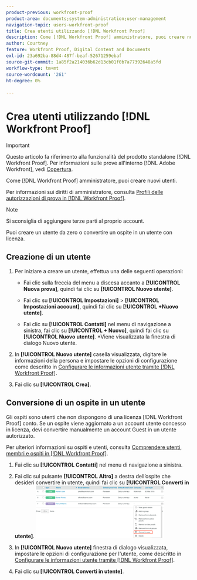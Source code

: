 ```yaml
---
product-previous: workfront-proof
product-area: documents;system-administration;user-management
navigation-topic: users-workfront-proof
title: Crea utenti utilizzando [!DNL Workfront Proof]
description: Come [!DNL Workfront Proof] amministratore, puoi creare nuovi utenti.
author: Courtney
feature: Workfront Proof, Digital Content and Documents
exl-id: 23a692ba-88d4-487f-beaf-52671259ebaf
source-git-commit: 1a85f2a214036b62d13cb01f0b7a77392648a5fd
workflow-type: tm+mt
source-wordcount: '261'
ht-degree: 0%

---
```


# Crea utenti utilizzando [!DNL Workfront Proof]

>[!IMPORTANT]
>
>Questo articolo fa riferimento alla funzionalità del prodotto standalone [!DNL Workfront Proof]. Per informazioni sulle prove all&#39;interno [!DNL Adobe Workfront], vedi [Copertura](../../../review-and-approve-work/proofing/proofing.md).

Come [!DNL Workfront Proof] amministratore, puoi creare nuovi utenti.

Per informazioni sui diritti di amministratore, consulta [Profili delle autorizzazioni di prova in [!DNL Workfront Proof]](../../../workfront-proof/wp-acct-admin/account-settings/proof-perm-profiles-in-wp.md).

>[!NOTE]
>
>Si sconsiglia di aggiungere terze parti al proprio account.

Puoi creare un utente da zero o convertire un ospite in un utente con licenza.

## Creazione di un utente

1. Per iniziare a creare un utente, effettua una delle seguenti operazioni:

   * Fai clic sulla freccia del menu a discesa accanto a **[!UICONTROL Nuova prova]**, quindi fai clic su **[!UICONTROL Nuovo utente]**.

   * Fai clic su **[!UICONTROL Impostazioni]** > **[!UICONTROL Impostazioni account]**, quindi fai clic su **[!UICONTROL +Nuovo utente]**.

   * Fai clic su **[!UICONTROL Contatti]** nel menu di navigazione a sinistra, fai clic su **[!UICONTROL + Nuovo]**, quindi fai clic su **[!UICONTROL Nuovo utente]**.
*Viene visualizzata la finestra di dialogo Nuovo utente.

1. In **[!UICONTROL Nuovo utente]** casella visualizzata, digitare le informazioni della persona e impostare le opzioni di configurazione come descritto in [Configurare le informazioni utente tramite [!DNL Workfront Proof]](../../../workfront-proof/wp-mnguserscontacts/users/configure-user-info.md).

1. Fai clic su **[!UICONTROL Crea]**.

## Conversione di un ospite in un utente

Gli ospiti sono utenti che non dispongono di una licenza [!DNL Workfront Proof] conto. Se un ospite viene aggiornato a un account utente concesso in licenza, devi convertire manualmente un account Guest in un utente autorizzato.

Per ulteriori informazioni su ospiti e utenti, consulta [Comprendere utenti, membri e ospiti in [!DNL Workfront Proof]](../../../workfront-proof/wp-mnguserscontacts/contacts/use-members-guests.md).

1. Fai clic su **[!UICONTROL Contatti]** nel menu di navigazione a sinistra.
1. Fai clic sul pulsante **[!UICONTROL Altro]** a destra dell’ospite che desideri convertire in utente, quindi fai clic su **[!UICONTROL Converti in utente]**.
   ![Screenshot_2018-03-30_14-08-35.png](assets/screenshot-2018-03-30-14-08-35-350x143.png)

1. In **[!UICONTROL Nuovo utente]** finestra di dialogo visualizzata, impostare le opzioni di configurazione per l&#39;utente, come descritto in [Configurare le informazioni utente tramite [!DNL Workfront Proof]](../../../workfront-proof/wp-mnguserscontacts/users/configure-user-info.md).

1. Fai clic su **[!UICONTROL Converti in utente]**.
